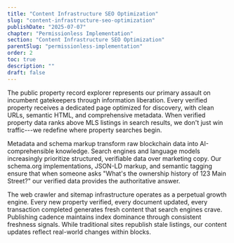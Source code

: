 ```yaml
---
title: "Content Infrastructure SEO Optimization"
slug: "content-infrastructure-seo-optimization"
publishDate: "2025-07-07"
chapter: "Permissionless Implementation"
section: "Content Infrastructure SEO Optimization"
parentSlug: "permissionless-implementation"
order: 2
toc: true
description: ""
draft: false
---
```


The public property record explorer represents our primary assault on incumbent gatekeepers through information
liberation. Every verified property receives a dedicated page optimized for discovery, with clean URLs, semantic HTML,
and comprehensive metadata. When verified property data ranks above MLS listings in search results, we don't just win
traffic---we redefine where property searches begin.

Metadata and schema markup transform raw blockchain data into AI-comprehensible knowledge. Search engines and language
models increasingly prioritize structured, verifiable data over marketing copy. Our schema.org implementations, JSON-LD
markup, and semantic tagging ensure that when someone asks \"What's the ownership history of 123 Main Street?\" our
verified data provides the authoritative answer.

The web crawler and sitemap infrastructure operates as a perpetual growth engine. Every new property verified, every
document updated, every transaction completed generates fresh content that search engines crave. Publishing cadence
maintains index dominance through consistent freshness signals. While traditional sites republish stale listings, our
content updates reflect real-world changes within blocks.
